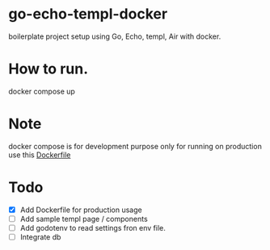# go-echo-templ-docker
boilerplate project setup using Go, Echo, templ, Air with docker.


# How to run.
docker compose up

# Note
docker compose is for development purpose only for running on production use this [Dockerfile](Dockerfile)


# Todo
- [x] Add Dockerfile for production usage
- [ ] Add sample templ page / components
- [ ] Add godotenv to read settings fron env file.
- [ ] Integrate db
